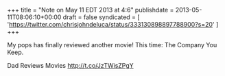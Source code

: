 +++
title = "Note on May 11 EDT 2013 at 4:6"
publishdate = 2013-05-11T08:06:10+00:00
draft = false
syndicated = [ 'https://twitter.com/chrisjohndeluca/status/333130898897788900?s=20' ]
+++

My pops has finally reviewed another movie! This time: The Company You Keep.

Dad Reviews Movies http://t.co/JzTWisZPgY
